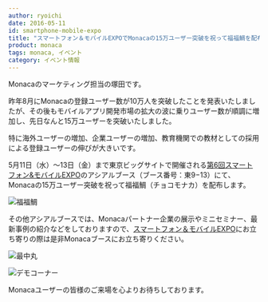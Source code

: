 ```yaml
---
author: ryoichi
date: 2016-05-11
id: smartphone-mobile-expo
title: "スマートフォン＆モバイルEXPOでMonacaの15万ユーザー突破を祝って福福鯛を配布します"
product: monaca
tags: monaca, イベント
category: イベント情報
---
```


Monacaのマーケティング担当の塚田です。

昨年8月にMonacaの登録ユーザー数が10万人を突破したことを発表いたしましたが、その後もモバイルアプリ開発市場の拡大の波に乗りユーザー数が順調に増加し、先日なんと15万ユーザーを突破いたしました。

特に海外ユーザーの増加、企業ユーザーの増加、教育機関での教材としての採用による登録ユーザーの伸びが大きいです。

5月11日（水）〜13日（金）まで東京ビッグサイトで開催される[第6回スマートフォン&モバイルEXPO](http://www.smart-japan.jp/)のアシアルブース（ブース番号：東9−13）にて、Monacaの15万ユーザー突破を祝って福福鯛（チョコモナカ）を配布します。

![福福鯛](/blog/content/images/2016/May/fukufuku_tai.png)

その他アシアルブースでは、Monacaパートナー企業の展示やミニセミナー、最新事例の紹介などをしておりますので、[スマートフォン＆モバイルEXPO](http://www.smart-japan.jp/)にお立ち寄りの際は是非Monacaブースにお立ち寄りください。

![最中丸](/blog/content/images/2016/May/monaca_maru.png)


![デモコーナー](/blog/content/images/2016/May/demobooth.png)

Monacaユーザーの皆様のご来場を心よりお待ちしております。
